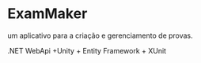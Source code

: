 # ExamMaker
um aplicativo para a criação e gerenciamento de provas.


.NET WebApi +Unity + Entity Framework + XUnit
